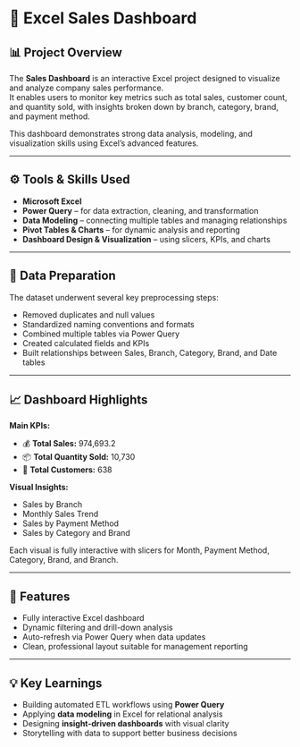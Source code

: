 # 💼 Excel Sales Dashboard

## 📊 Project Overview
The **Sales Dashboard** is an interactive Excel project designed to visualize and analyze company sales performance.  
It enables users to monitor key metrics such as total sales, customer count, and quantity sold, with insights broken down by branch, category, brand, and payment method.

This dashboard demonstrates strong data analysis, modeling, and visualization skills using Excel’s advanced features.

---

## ⚙️ Tools & Skills Used
- **Microsoft Excel**
- **Power Query** – for data extraction, cleaning, and transformation  
- **Data Modeling** – connecting multiple tables and managing relationships  
- **Pivot Tables & Charts** – for dynamic analysis and reporting  
- **Dashboard Design & Visualization** – using slicers, KPIs, and charts  

---

## 🧹 Data Preparation
The dataset underwent several key preprocessing steps:
- Removed duplicates and null values  
- Standardized naming conventions and formats  
- Combined multiple tables via Power Query  
- Created calculated fields and KPIs  
- Built relationships between Sales, Branch, Category, Brand, and Date tables  

---

## 📈 Dashboard Highlights
**Main KPIs:**
- 💰 **Total Sales:** 974,693.2  
- 📦 **Total Quantity Sold:** 10,730  
- 👥 **Total Customers:** 638  

**Visual Insights:**
- Sales by Branch  
- Monthly Sales Trend  
- Sales by Payment Method  
- Sales by Category and Brand  

Each visual is fully interactive with slicers for Month, Payment Method, Category, Brand, and Branch.

---

## 🧭 Features
- Fully interactive Excel dashboard  
- Dynamic filtering and drill-down analysis  
- Auto-refresh via Power Query when data updates  
- Clean, professional layout suitable for management reporting  

---

## 💡 Key Learnings
- Building automated ETL workflows using **Power Query**  
- Applying **data modeling** in Excel for relational analysis  
- Designing **insight-driven dashboards** with visual clarity  
- Storytelling with data to support better business decisions  

